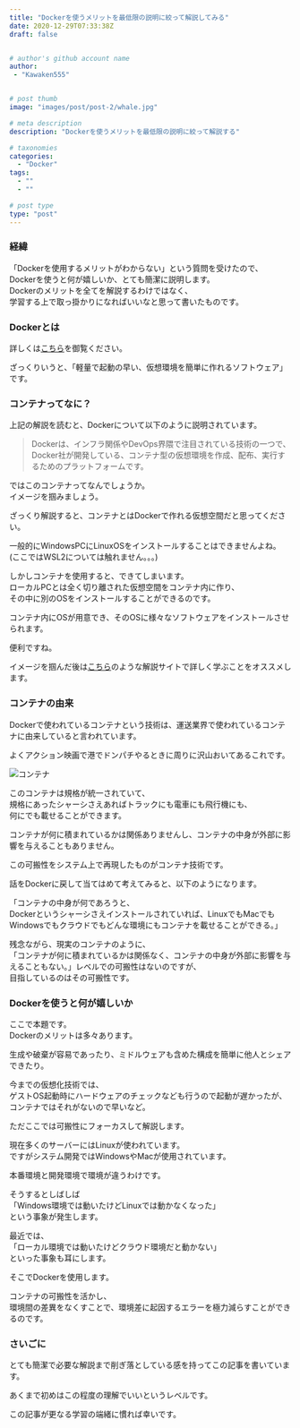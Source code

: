 ```yaml
---
title: "Dockerを使うメリットを最低限の説明に絞って解説してみる"
date: 2020-12-29T07:33:38Z
draft: false


# author's github account name
author:
 - "Kawaken555"


# post thumb
image: "images/post/post-2/whale.jpg"

# meta description
description: "Dockerを使うメリットを最低限の説明に絞って解説する"

# taxonomies
categories: 
  - "Docker"
tags:
  - ""
  - ""

# post type
type: "post"
---
```

### 経緯


「Dockerを使用するメリットがわからない」という質問を受けたので、  
Dockerを使うと何が嬉しいか、とても簡潔に説明します。  
Dockerのメリットを全てを解説するわけではなく、  
学習する上で取っ掛かりになればいいなと思って書いたものです。  






### Dockerとは 

詳しくは[こちら](https://knowledge.sakura.ad.jp/13265/)を御覧ください。  

ざっくりいうと、「軽量で起動の早い、仮想環境を簡単に作れるソフトウェア」です。


### コンテナってなに？

上記の解説を読むと、Dockerについて以下のように説明されています。


>Dockerは、インフラ関係やDevOps界隈で注目されている技術の一つで、
>Docker社が開発している、コンテナ型の仮想環境を作成、配布、実行するためのプラットフォームです。


ではこのコンテナってなんでしょうか。  
イメージを掴みましょう。  

  
ざっくり解説すると、コンテナとはDockerで作れる仮想空間だと思ってください。   

一般的にWindowsPCにLinuxOSをインストールすることはできませんよね。  
(ここではWSL2については触れません。。。)    

しかしコンテナを使用すると、できてしまいます。  
ローカルPCとは全く切り離された仮想空間をコンテナ内に作り、  
その中に別のOSをインストールすることができるのです。


コンテナ内にOSが用意でき、そのOSに様々なソフトウェアをインストールさせられます。   

便利ですね。  

イメージを掴んだ後は[こちら](https://tech-lab.sios.jp/archives/18811)のような解説サイトで詳しく学ぶことをオススメします。    



### コンテナの由来

Dockerで使われているコンテナという技術は、運送業界で使われているコンテナに由来していると言われています。


よくアクション映画で港でドンパチやるときに周りに沢山おいてあるこれです。  

![コンテナ](../../images/post/post-2/container.jpg)  



このコンテナは規格が統一されていて、  
規格にあったシャーシさえあればトラックにも電車にも飛行機にも、  
何にでも載せることができます。     

コンテナが何に積まれているかは関係ありませんし、コンテナの中身が外部に影響を与えることもありません。  


この可搬性をシステム上で再現したものがコンテナ技術です。  


話をDockerに戻して当てはめて考えてみると、以下のようになります。    

「コンテナの中身が何であろうと、  
Dockerというシャーシさえインストールされていれば、LinuxでもMacでもWindowsでもクラウドでもどんな環境にもコンテナを載せることができる。」  

残念ながら、現実のコンテナのように、  
「コンテナが何に積まれているかは関係なく、コンテナの中身が外部に影響を与えることもない。」レベルでの可搬性はないのですが、  
目指しているのはその可搬性です。


### Dockerを使うと何が嬉しいか  

ここで本題です。  
Dockerのメリットは多々あります。  

生成や破棄が容易であったり、ミドルウェアも含めた構成を簡単に他人とシェアできたり。  

今までの仮想化技術では、  
ゲストOS起動時にハードウェアのチェックなども行うので起動が遅かったが、  
コンテナではそれがないので早いなど。  

ただここでは可搬性にフォーカスして解説します。  


現在多くのサーバーにはLinuxが使われています。  
ですがシステム開発ではWindowsやMacが使用されています。  

本番環境と開発環境で環境が違うわけです。   

そうするとしばしば  
「Windows環境では動いたけどLinuxでは動かなくなった」  
という事象が発生します。  

最近では、  
「ローカル環境では動いたけどクラウド環境だと動かない」   
といった事象も耳にします。  

そこでDockerを使用します。  


コンテナの可搬性を活かし、  
環境間の差異をなくすことで、環境差に起因するエラーを極力減らすことができるのです。  



### さいごに

とても簡潔で必要な解説まで削ぎ落としている感を持ってこの記事を書いています。  

あくまで初めはこの程度の理解でいいというレベルです。

この記事が更なる学習の端緒に慣れば幸いです。